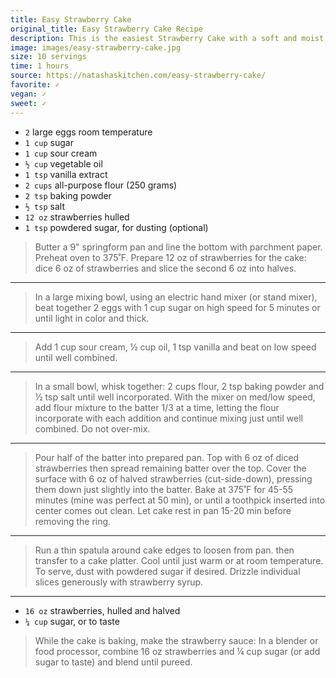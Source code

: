 ```yaml
---
title: Easy Strawberry Cake
original_title: Easy Strawberry Cake Recipe
description: This is the easiest Strawberry Cake with a soft and moist crumb, bursting with fresh strawberry flavor and you will love the strawberry sauce. Watch the video tutorial and see why this is one of our all-time favorite strawberry recipes.
image: images/easy-strawberry-cake.jpg
size: 10 servings
time: 1 hours
source: https://natashaskitchen.com/easy-strawberry-cake/
favorite: ✓
vegan: ✓
sweet: ✓
---
```


* `2` large eggs room temperature
* `1 cup` sugar
* `1 cup` sour cream
* `½ cup` vegetable oil
* `1 tsp` vanilla extract
* `2 cups` all-purpose flour (250 grams)
* `2 tsp` baking powder
* `½ tsp` salt
* `12 oz` strawberries hulled
* `1 tsp` powdered sugar, for dusting (optional)

> Butter a 9" springform pan and line the bottom with parchment paper. Preheat oven to 375˚F. Prepare 12 oz of strawberries for the cake: dice 6 oz of strawberries and slice the second 6 oz into halves.

---

> In a large mixing bowl, using an electric hand mixer (or stand mixer), beat together 2 eggs with 1 cup sugar on high speed for 5 minutes or until light in color and thick.

---

> Add 1 cup sour cream, ½ cup oil, 1 tsp vanilla and beat on low speed until well combined.

---

> In a small bowl, whisk together: 2 cups flour, 2 tsp baking powder and ½ tsp salt until well incorporated. With the mixer on med/low speed, add flour mixture to the batter 1/3 at a time, letting the flour incorporate with each addition and continue mixing just until well combined. Do not over-mix. 

---

> Pour half of the batter into prepared pan. Top with 6 oz of diced strawberries then spread remaining batter over the top. Cover the surface with 6 oz of halved strawberries (cut-side-down), pressing them down just slightly into the batter. Bake at 375˚F for 45-55 minutes (mine was perfect at 50 min), or until a toothpick inserted into center comes out clean. Let cake rest in pan 15-20 min before removing the ring.
---

> Run a thin spatula around cake edges to loosen from pan. then transfer to a cake platter. Cool until just warm or at room temperature. To serve, dust with powdered sugar if desired. Drizzle individual slices generously with strawberry syrup.

---

* `16 oz` strawberries, hulled and halved
* `¼ cup` sugar, or to taste

> While the cake is baking, make the strawberry sauce: In a blender or food processor, combine 16 oz strawberries and ¼ cup sugar (or add sugar to taste) and blend until pureed.